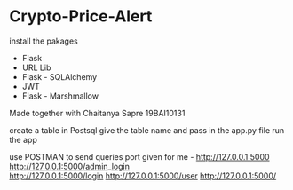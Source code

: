 # Crypto-Price-Alert

install the pakages


- Flask
- URL Lib
- Flask - SQLAlchemy
- JWT
- Flask - Marshmallow


Made together with Chaitanya Sapre 19BAI10131


create a table in Postsql give the table name and pass in the app.py file
run the app

use POSTMAN to send queries
port given for me - http://127.0.0.1:5000<br>
http://127.0.0.1:5000/admin_login<br>
http://127.0.0.1:5000/login
http://127.0.0.1:5000/user
http://127.0.0.1:5000/

